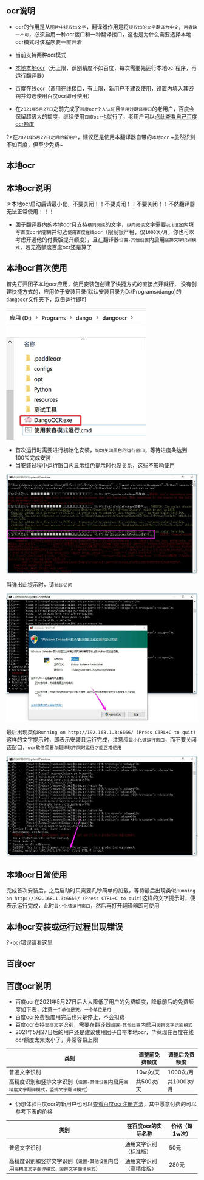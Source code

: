 
## ocr说明
- ocr的作用是从`图片中提取出文字`，翻译器作用是将`提取出的文字翻译为中文`，`两者缺一不可`，必须启用一种ocr接口和一种翻译接口，这也是为什么需要选择本地ocr模式时该程序要一直开着
- 当前支持两种ocr模式
- [本地本地ocr](/3.6/basic/ocr#本地ocr说明)（无上限，识别精度不如百度，每次需要先运行本地ocr程序，再运行翻译器）
- [百度在线ocr](/3.6/basic/ocr#百度ocr说明)（调用在线接口，有上限，新用户不建议使用，设置内填入其密钥并勾选使用百度ocr即可使用）

- 在`2021年5月27日`之前完成了`百度ocr个人认证`且`使用过翻译接口`的老用户，百度会保留超级大的额度，继续使用`百度ocr`也就行了，老用户可以[点此查看自己百度ocr额度](https://console.bce.baidu.com/ai/?_=1628852476294&fromai=1#/ai/ocr/overview/index)
  
?>在`2021年5月27日之后的新用户`，建议还是使用本翻译器自带的`本地ocr` ~虽然识别不如百度，但至少免费~ 


<!-- tabs:start -->
## **本地ocr**

## 本地ocr说明
!>本地ocr启动后请最小化，不要关闭！！不要关闭！！不要关闭！！不然翻译器无法正常使用！！！

- 团子翻译器内的本地ocr只支持`横向阅读`的文字，`纵向阅读`文字需要`api设定`内填写`百度ocr的密钥`并勾选`使用百度在线ocr`（限制很严格，仅`1000次/月`，你也可以考虑开通他的付费版提升额度），且在翻译器`设置-其他设置`内启用`竖排文字识别模式`，若无高额度百度ocr还是算了
  

## 本地ocr首次使用
首先打开团子本地ocr应用，使用安装包创建了快捷方式的直接点开就行，
没有创建快捷方式的，应用位于安装目录(默认安装目录为D:\Programs\dango)的`dangoocr`文件夹下，双击运行即可

![打开ocr](../assets/img/6.webp ':size=50%')

- 首次运行时需要进行初始化安装，`切勿关闭黑色的运行窗口`，等待进度条达到100%完成安装
- 当安装过程中运行窗口内显示红色提示时也没关系，这些不影响使用

![首次安装](../assets/img/1.webp ':size=50%')

当弹出此提示时，请`允许访问`

![允许防火墙](../assets/img/2.webp ':size=50%')

最后出现类似`Running on http://192.168.1.3:6666/ (Press CTRL+C to quit)`这样的文字提示时，即表示安装且运行完成，注意应`最小化该运行窗口`，而不要关闭该窗口，`ocr软件需要与翻译软件同时运行才能正常使用`

![运行完成](../assets/img/3.webp ':size=50%')

## 本地ocr日常使用
完成首次安装后，之后启动时只需要几秒简单的加载，等待最后出现类似`Running on http://192.168.1.3:6666/ (Press CTRL+C to quit)`这样的文字提示时，便表示运行完成，此时`最小化该运行窗口`，然后再打开翻译器即可使用

## 本地ocr安装或运行过程出现错误
?>[ocr错误请看这里](/3.6/FAQ/faq)



## **百度ocr**

## 百度ocr说明
- 百度ocr在2021年5月27日后大大降低了用户的免费额度，降低前后的免费额度如下表，注意`一个单位是天，一个单位是月`
- 百度ocr免费额度用完后也只是停止，不会扣费
- 百度ocr支持`竖排文字`识别，需要在翻译器`设置-其他设置`内启用`竖排文字识别模式`
- 2021年5月27日后的用户还是建议使用团子自带本地ocr，毕竟现在百度在线ocr额度太太太小了，非常容易上限

|类别|调整前免费额度|调整后免费额度|
|--|--|--|
|普通文字识别|10w次/天|1000次/月|
|高精度识别和竖排文字识别（`设置-其他设置`内启用`高精度文字翻译模式，竖排文字翻译模式`）|共500次/天|共1000次/月|

- 仍想体验百度ocr的新用户也可以[查看百度ocr注册方法](/3.6/basic/ocr-register)，其中愿意付费的可以参考下表的价格

|类别|在百度ocr的实际名称|价格（每1w次）|
|--|--|--|
|普通文字识别|通用文字识别（标准版）|50元|
|高精度识别和竖排文字识别（`设置-其他设置`内启用`高精度文字翻译模式，竖排文字翻译模式`）|通用文字识别（高精度版）|280元|


<!-- tabs:end -->